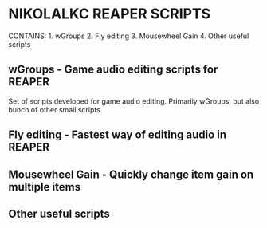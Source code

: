 
# NIKOLALKC REAPER SCRIPTS
  CONTAINS:
    1. wGroups
    2. Fly editing
    3. Mousewheel Gain
    4. Other useful scripts

## wGroups - Game audio editing scripts for REAPER

Set of scripts developed for game audio editing.
Primarily wGroups, but also bunch of other small scripts.


## Fly editing - Fastest way of editing audio in REAPER

## Mousewheel Gain - Quickly change item gain on multiple items

## Other useful scripts
